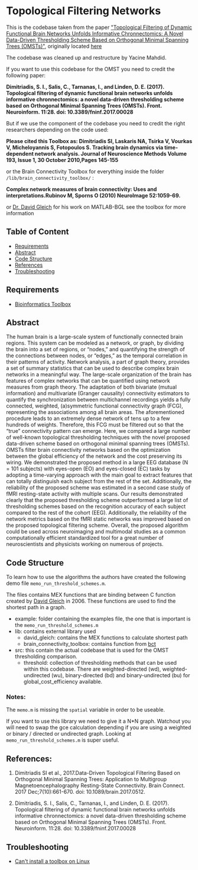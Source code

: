 # Topological Filtering Networks

This is the codebase taken from the paper ["Topological Filtering of Dynamic Functional Brain Networks Unfolds Informative Chronnectomics: A Novel Data-Driven Thresholding Scheme Based on Orthogonal Minimal Spanning Trees (OMSTs)"](https://www.frontiersin.org/articles/10.3389/fninf.2017.00028/full), originally located [here](https://github.com/stdimitr/topological_filtering_networks)

The codebase was cleaned up and restructure by Yacine Mahdid.

If you want to use this codebase for the OMST you need to credit the following paper:

**Dimitriadis, S. I., Salis, C., Tarnanas, I., and Linden, D. E. (2017). Topological filtering of dynamic functional brain networks unfolds informative chronnectomics: a novel data-driven thresholding scheme based on Orthogonal Minimal Spanning Trees (OMSTs). Front. Neuroinform. 11:28. doi: 10.3389/fninf.2017.00028**

But if we use the component of the codebase you need to credit the right researchers depending on the code used:

**Please cited this Toolbox as: Dimitriadis SI, Laskaris NA, Tsirka V, Vourkas V, Micheloyannis S, Fotopoulos S. Tracking brain dynamics via time-dependent network analysis. Journal of Neuroscience Methods Volume 193, Issue 1, 30 October 2010,Pages 145-155**

or the Brain Connectivity Toolbox for everything inside the folder `/lib/brain_connectivity_toolbox/` :

**Complex network measures of brain connectivity: Uses and interpretations.Rubinov M, Sporns O (2010) NeuroImage 52:1059-69.**

or [Dr. David Gleich](https://github.com/dgleich/matlab-bgl) for his work on MATLAB-BGL see the toolbox for more information

## Table of Content
- [Requirements](#requirements)
- [Abstract](#abstract)
- [Code Structure](#code-structure)
- [References](#references)
- [Troubleshooting](#troubleshooting)


## Requirements
- [Bioinformatics Toolbox](https://www.mathworks.com/products/bioinfo.html?s_tid=AO_PR_info) 

## Abstract
The human brain is a large-scale system of functionally connected brain regions. This system can be modeled as a network, or graph, by dividing the brain into a set of regions, or “nodes,” and quantifying the strength of the connections between nodes, or “edges,” as the temporal correlation in their patterns of activity. Network analysis, a part of graph theory, provides a set of summary statistics that can be used to describe complex brain networks in a meaningful way. The large-scale organization of the brain has features of complex networks that can be quantified using network measures from graph theory. The adaptation of both bivariate (mutual information) and multivariate (Granger causality) connectivity estimators to quantify the synchronization between multichannel recordings yields a fully connected, weighted, (a)symmetric functional connectivity graph (FCG), representing the associations among all brain areas. The aforementioned procedure leads to an extremely dense network of tens up to a few hundreds of weights. Therefore, this FCG must be filtered out so that the “true” connectivity pattern can emerge. Here, we compared a large number of well-known topological thresholding techniques with the novel proposed data-driven scheme based on orthogonal minimal spanning trees (OMSTs). OMSTs filter brain connectivity networks based on the optimization between the global efficiency of the network and the cost preserving its wiring. We demonstrated the proposed method in a large EEG database (N = 101 subjects) with eyes-open (EO) and eyes-closed (EC) tasks by adopting a time-varying approach with the main goal to extract features that can totally distinguish each subject from the rest of the set. Additionally, the reliability of the proposed scheme was estimated in a second case study of fMRI resting-state activity with multiple scans. Our results demonstrated clearly that the proposed thresholding scheme outperformed a large list of thresholding schemes based on the recognition accuracy of each subject compared to the rest of the cohort (EEG). Additionally, the reliability of the network metrics based on the fMRI static networks was improved based on the proposed topological filtering scheme. Overall, the proposed algorithm could be used across neuroimaging and multimodal studies as a common computationally efficient standardized tool for a great number of neuroscientists and physicists working on numerous of projects.

## Code Structure

To learn how to use the algorithms the authors have created the following demo file `memo_run_threshold_schemes.m`.

The files contains MEX functions that are binding between C function created by [David Gleich](https://www.cs.purdue.edu/homes/dgleich/) in 2006. These functions are used to find the shortest path in a graph.

- example: folder containing the examples file, the one that is important is the `memo_run_threshold_schemes.m`
- lib: contains external library used
    - david_gleich: contains the MEX functions to calculate shortest path
    - brain_connectivity_toolbox: contains function from [bct](https://sites.google.com/site/bctnet/)
- src: this contain the actual codebase that is used for the OMST thresholding comparison.
    - threshold: collection of thresholding methods that can be used within this codebase. There are weighted-directed (wd), weighted-undirected (wu), binary-directed (bd) and binary-undirected (bu) for global_cost_efficiency available.

### Notes:
The `memo.m` is missing the `spatial` variable in order to be useable.

If you want to use this library we need to give it a N*N graph.
Watchout you will need to swap the gce calculation depending if 
you are using a weighted or binary / directed or undirected graph. Looking at `memo_run_threshold_schemes.m` is super useful.

## References:

1. Dimitriadis SI et al., 2017.Data-Driven Topological Filtering Based on Orthogonal Minimal Spanning Trees: Application to Multigroup Magnetoencephalography Resting-State Connectivity.
Brain Connect. 2017 Dec;7(10):661-670. doi: 10.1089/brain.2017.0512.


2. Dimitriadis, S. I., Salis, C., Tarnanas, I., and Linden, D. E. (2017). Topological filtering of dynamic functional brain networks unfolds informative chronnectomics: a novel data-driven thresholding scheme based on Orthogonal Minimal Spanning Trees (OMSTs). Front. Neuroinform. 11:28. doi: 10.3389/fninf.2017.00028

## Troubleshooting
- [Can't install a toolbox on Linux](https://www.mathworks.com/matlabcentral/answers/334889-can-t-install-any-toolboxes-because-can-t-write-to-usr-local-matlab-r2017)